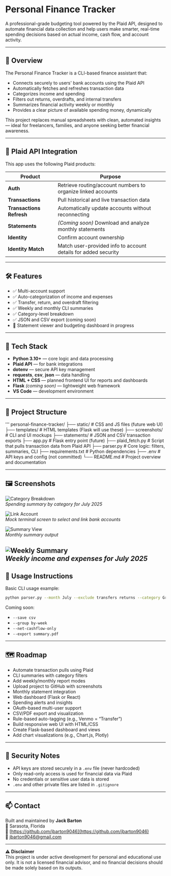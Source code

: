 # Personal Finance Tracker

A professional-grade budgeting tool powered by the Plaid API, designed to automate financial data collection and help users make smarter, real-time spending decisions based on actual income, cash flow, and account activity.

---

## 💼 Overview

The Personal Finance Tracker is a CLI-based finance assistant that:

- Connects securely to users' bank accounts using the Plaid API  
- Automatically fetches and refreshes transaction data  
- Categorizes income and spending  
- Filters out returns, overdrafts, and internal transfers  
- Summarizes financial activity weekly or monthly  
- Provides a clear picture of available spending money, dynamically  

This project replaces manual spreadsheets with clean, automated insights — ideal for freelancers, families, and anyone seeking better financial awareness.

---

## 🔗 Plaid API Integration

This app uses the following Plaid products:

| Product                  | Purpose                                                                |
|--------------------------|------------------------------------------------------------------------|
| **Auth**                 | Retrieve routing/account numbers to organize linked accounts           |
| **Transactions**         | Pull historical and live transaction data                              |
| **Transactions Refresh** | Automatically update accounts without reconnecting                     |
| **Statements**           | *(Coming soon)* Download and analyze monthly statements                |
| **Identity**             | Confirm account ownership                                              |
| **Identity Match**       | Match user-provided info to account details for added security         |

---

## 🛠 Features

- ✅ Multi-account support  
- ✅ Auto-categorization of income and expenses  
- ✅ Transfer, return, and overdraft filtering  
- ✅ Weekly and monthly CLI summaries  
- ✅ Category-level breakdown  
- ✅ JSON and CSV export (coming soon)  
- 🚧 Statement viewer and budgeting dashboard in progress  

---

## 🔧 Tech Stack

- **Python 3.10+** — core logic and data processing  
- **Plaid API** — for bank integrations  
- **dotenv** — secure API key management  
- **requests**, **csv**, **json** — data handling  
- **HTML + CSS** — planned frontend UI for reports and dashboards  
- **Flask** *(coming soon)* — lightweight web framework  
- **VS Code** — development environment  

---

## 📁 Project Structure
'''
personal-finance-tracker/
├── static/                 # CSS and JS files (future web UI)
├── templates/              # HTML templates (Flask will use these)
├── screenshots/            # CLI and UI mockups
├── statements/             # JSON and CSV transaction exports
├── app.py                  # Flask entry point (future)
├── plaid_fetch.py          # Script that pulls transaction data from Plaid API
├── parser.py               # Core logic: filters, summaries, CLI
├── requirements.txt        # Python dependencies
├── .env                    # API keys and config (not committed)
└── README.md               # Project overview and documentation

---

## 🖼️ Screenshots

![Category Breakdown](screenshots/category_breakdown.png)  
*Spending summary by category for July 2025*

![Link Account](screenshots/link_account.png)  
*Mock terminal screen to select and link bank accounts*

![Summary View](screenshots/summary_view.png)  
*Monthly summary output*

![Weekly Summary](screenshots/weekly_summary.png)  
*Weekly income and expenses for July 2025*
---

## 📄 Usage Instructions

Basic CLI usage example:

```bash
python parser.py --month July --exclude transfers returns --category Groceries
```

Coming soon:

- `--save csv`  
- `--group by-week`  
- `--net-cashflow-only`  
- `--export summary.pdf`

---

## 🗺 Roadmap

- Automate transaction pulls using Plaid  
- CLI summaries with category filters  
- Add weekly/monthly report modes  
- Upload project to GitHub with screenshots  
- Monthly statement integration  
- Web dashboard (Flask or React)  
- Spending alerts and insights  
- OAuth-based multi-user support  
- CSV/PDF export and visualization  
- Rule-based auto-tagging (e.g., Venmo = “Transfer”)  
- Build responsive web UI with HTML/CSS  
- Create Flask-based dashboard and views  
- Add chart visualizations (e.g., Chart.js, Plotly)

---

## 🔐 Security Notes

- API keys are stored securely in a `.env` file (never hardcoded)  
- Only read-only access is used for financial data via Plaid  
- No credentials or sensitive user data is stored  
- `.env` and other private files are listed in `.gitignore`

---

## 📫 Contact

Built and maintained by **Jack Barton**  
📍 Sarasota, Florida  
🔗 [https://github.com/jbarton9046](https://github.com/jbarton9046)  
📧 jbarton9046@gmail.com

---

⚠️ **Disclaimer**  
This project is under active development for personal and educational use only. It is not a licensed financial advisor, and no financial decisions should be made solely based on its outputs.
